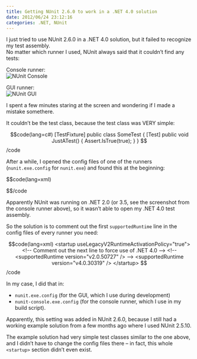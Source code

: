 ```yaml
---
title: Getting NUnit 2.6.0 to work in a .NET 4.0 solution
date: 2012/06/24 23:12:16
categories: .NET, NUnit
---
```


I just tried to use NUnit 2.6.0 in a .NET 4.0 solution, but it failed to recognize my test assembly.  
No matter which runner I used, NUnit always said that it couldn’t find any tests:

Console runner:  
![NUnit Console](/img/nunit-console.png "NUnit Console")

GUI runner:  
![NUnit GUI](/img/nunit-gui.png "NUnit GUI")

I spent a few minutes staring at the screen and wondering if I made a mistake somethere.

It couldn’t be the test class, because the test class was VERY simple:

$$code(lang=c#)
[TestFixture]
public class SomeTest
{
    [Test]
    public void JustATest()
    {
    	Assert.IsTrue(true);
	}
}
$$/code

After a while, I opened the config files of one of the runners (`nunit.exe.config` for `nunit.exe`) and found this at the beginning:

$$code(lang=xml)
<?xml version="1.0" encoding="utf-8"?>
<configuration>
    <!--
        The .NET 2.0 build of the console runner only
        runs under .NET 2.0 or higher. The setting
        useLegacyV2RuntimeActivationPolicy only applies
        under .NET 4.0 and permits use of mixed mode
        assemblies, which would otherwise not load
        correctly.
    -->
    <startup useLegacyV2RuntimeActivationPolicy="true">
        <!-- Comment out the next line to force use of .NET 4.0 -->
        <supportedRuntime version="v2.0.50727" />
        <supportedRuntime version="v4.0.30319" />
    </startup>
$$/code

Apparently NUnit was running on .NET 2.0 (or 3.5, see the screenshot from the console runner above), so it wasn’t able to open my .NET 4.0 test assembly.

So the solution is to comment out the first `supportedRuntime` line in the config files of every runner you need:

$$code(lang=xml)
<startup useLegacyV2RuntimeActivationPolicy="true">
    <!-- Comment out the next line to force use of .NET 4.0 -->
    <!-- <supportedRuntime version="v2.0.50727" /> -->
    <supportedRuntime version="v4.0.30319" />
</startup>
$$/code

In my case, I did that in:

- `nunit.exe.config` (for the GUI, which I use during development)
- `nunit-console.exe.config` (for the console runner, which I use in my build script).

Apparently, this setting was added in NUnit 2.6.0, because I still had a working example solution from a few months ago where I used NUnit 2.5.10.

The example solution had very simple test classes similar to the one above, and I didn’t have to change the config files there – in fact, this whole `<startup>`  section didn’t even exist.
